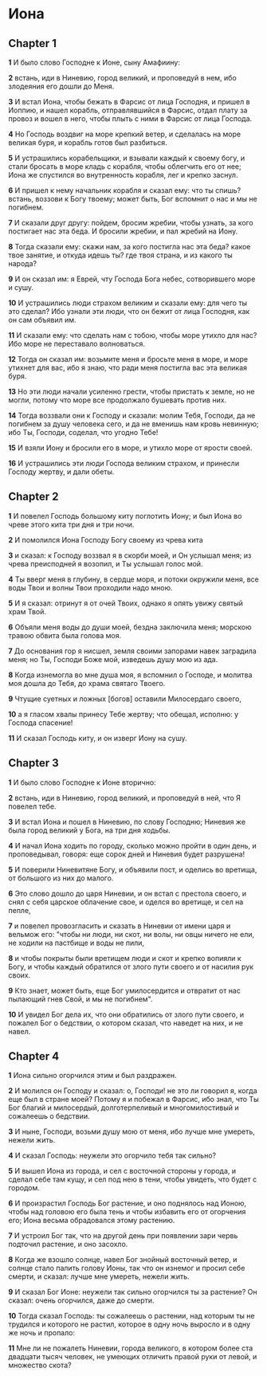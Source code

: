 # Иона

## Chapter 1

**1** И было слово Господне к Ионе, сыну Амафиину:

**2** встань, иди в Ниневию, город великий, и проповедуй в нем, ибо злодеяния его дошли до Меня.

**3** И встал Иона, чтобы бежать в Фарсис от лица Господня, и пришел в Иоппию, и нашел корабль, отправлявшийся в Фарсис, отдал плату за провоз и вошел в него, чтобы плыть с ними в Фарсис от лица Господа.

**4** Но Господь воздвиг на море крепкий ветер, и сделалась на море великая буря, и корабль готов был разбиться.

**5** И устрашились корабельщики, и взывали каждый к своему богу, и стали бросать в море кладь с корабля, чтобы облегчить его от нее; Иона же спустился во внутренность корабля, лег и крепко заснул.

**6** И пришел к нему начальник корабля и сказал ему: что ты спишь? встань, воззови к Богу твоему; может быть, Бог вспомнит о нас и мы не погибнем.

**7** И сказали друг другу: пойдем, бросим жребии, чтобы узнать, за кого постигает нас эта беда. И бросили жребии, и пал жребий на Иону.

**8** Тогда сказали ему: скажи нам, за кого постигла нас эта беда? какое твое занятие, и откуда идешь ты? где твоя страна, и из какого ты народа?

**9** И он сказал им: я Еврей, чту Господа Бога небес, сотворившего море и сушу.

**10** И устрашились люди страхом великим и сказали ему: для чего ты это сделал? Ибо узнали эти люди, что он бежит от лица Господня, как он сам объявил им.

**11** И сказали ему: что сделать нам с тобою, чтобы море утихло для нас? Ибо море не переставало волноваться.

**12** Тогда он сказал им: возьмите меня и бросьте меня в море, и море утихнет для вас, ибо я знаю, что ради меня постигла вас эта великая буря.

**13** Но эти люди начали усиленно грести, чтобы пристать к земле, но не могли, потому что море все продолжало бушевать против них.

**14** Тогда воззвали они к Господу и сказали: молим Тебя, Господи, да не погибнем за душу человека сего, и да не вменишь нам кровь невинную; ибо Ты, Господи, соделал, что угодно Тебе!

**15** И взяли Иону и бросили его в море, и утихло море от ярости своей.

**16** И устрашились эти люди Господа великим страхом, и принесли Господу жертву, и дали обеты.

## Chapter 2

**1** И повелел Господь большому киту поглотить Иону; и был Иона во чреве этого кита три дня и три ночи.

**2** И помолился Иона Господу Богу своему из чрева кита

**3** и сказал: к Господу воззвал я в скорби моей, и Он услышал меня; из чрева преисподней я возопил, и Ты услышал голос мой.

**4** Ты вверг меня в глубину, в сердце моря, и потоки окружили меня, все воды Твои и волны Твои проходили надо мною.

**5** И я сказал: отринут я от очей Твоих, однако я опять увижу святый храм Твой.

**6** Объяли меня воды до души моей, бездна заключила меня; морскою травою обвита была голова моя.

**7** До основания гор я нисшел, земля своими запорами навек заградила меня; но Ты, Господи Боже мой, изведешь душу мою из ада.

**8** Когда изнемогла во мне душа моя, я вспомнил о Господе, и молитва моя дошла до Тебя, до храма святаго Твоего.

**9** Чтущие суетных и ложных [богов] оставили Милосердаго своего,

**10** а я гласом хвалы принесу Тебе жертву; что обещал, исполню: у Господа спасение!

**11** И сказал Господь киту, и он изверг Иону на сушу.

## Chapter 3

**1** И было слово Господне к Ионе вторично:

**2** встань, иди в Ниневию, город великий, и проповедуй в ней, что Я повелел тебе.

**3** И встал Иона и пошел в Ниневию, по слову Господню; Ниневия же была город великий у Бога, на три дня ходьбы.

**4** И начал Иона ходить по городу, сколько можно пройти в один день, и проповедывал, говоря: еще сорок дней и Ниневия будет разрушена!

**5** И поверили Ниневитяне Богу, и объявили пост, и оделись во вретища, от большого из них до малого.

**6** Это слово дошло до царя Ниневии, и он встал с престола своего, и снял с себя царское облачение свое, и оделся во вретище, и сел на пепле,

**7** и повелел провозгласить и сказать в Ниневии от имени царя и вельмож его: "чтобы ни люди, ни скот, ни волы, ни овцы ничего не ели, не ходили на пастбище и воды не пили,

**8** и чтобы покрыты были вретищем люди и скот и крепко вопияли к Богу, и чтобы каждый обратился от злого пути своего и от насилия рук своих.

**9** Кто знает, может быть, еще Бог умилосердится и отвратит от нас пылающий гнев Свой, и мы не погибнем".

**10** И увидел Бог дела их, что они обратились от злого пути своего, и пожалел Бог о бедствии, о котором сказал, что наведет на них, и не навел.

## Chapter 4

**1** Иона сильно огорчился этим и был раздражен.

**2** И молился он Господу и сказал: о, Господи! не это ли говорил я, когда еще был в стране моей? Потому я и побежал в Фарсис, ибо знал, что Ты Бог благий и милосердый, долготерпеливый и многомилостивый и сожалеешь о бедствии.

**3** И ныне, Господи, возьми душу мою от меня, ибо лучше мне умереть, нежели жить.

**4** И сказал Господь: неужели это огорчило тебя так сильно?

**5** И вышел Иона из города, и сел с восточной стороны у города, и сделал себе там кущу, и сел под нею в тени, чтобы увидеть, что будет с городом.

**6** И произрастил Господь Бог растение, и оно поднялось над Ионою, чтобы над головою его была тень и чтобы избавить его от огорчения его; Иона весьма обрадовался этому растению.

**7** И устроил Бог так, что на другой день при появлении зари червь подточил растение, и оно засохло.

**8** Когда же взошло солнце, навел Бог знойный восточный ветер, и солнце стало палить голову Ионы, так что он изнемог и просил себе смерти, и сказал: лучше мне умереть, нежели жить.

**9** И сказал Бог Ионе: неужели так сильно огорчился ты за растение? Он сказал: очень огорчился, даже до смерти.

**10** Тогда сказал Господь: ты сожалеешь о растении, над которым ты не трудился и которого не растил, которое в одну ночь выросло и в одну же ночь и пропало:

**11** Мне ли не пожалеть Ниневии, города великого, в котором более ста двадцати тысяч человек, не умеющих отличить правой руки от левой, и множество скота?

